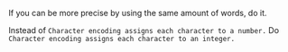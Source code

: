 
If you can be more precise by using the same amount of words, do it.

Instead of `Character encoding assigns each character to a number.`
Do `Character encoding assigns each character to an integer.`
